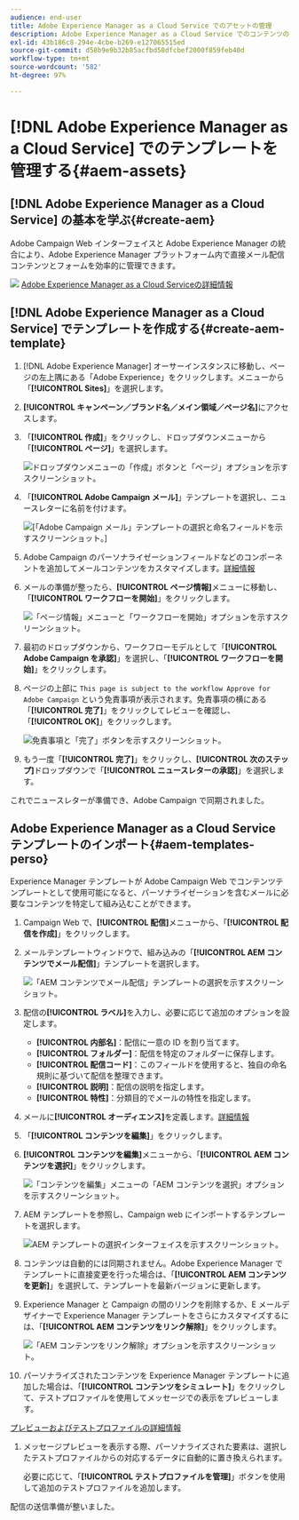 ```yaml
---
audience: end-user
title: Adobe Experience Manager as a Cloud Service でのアセットの管理
description: Adobe Experience Manager as a Cloud Service でのコンテンツの管理方法について説明します
exl-id: 43b186c8-294e-4cbe-b269-e127065515ed
source-git-commit: d58b9e9b32b85acfbd58dfcbef2000f859feb40d
workflow-type: tm+mt
source-wordcount: '582'
ht-degree: 97%

---
```


# [!DNL Adobe Experience Manager as a Cloud Service] でのテンプレートを管理する{#aem-assets}

## [!DNL Adobe Experience Manager as a Cloud Service] の基本を学ぶ{#create-aem}

Adobe Campaign Web インターフェイスと Adobe Experience Manager の統合により、Adobe Experience Manager プラットフォーム内で直接メール配信コンテンツとフォームを効率的に管理できます。

![](assets/do-not-localize/book.png) [Adobe Experience Manager as a Cloud Serviceの詳細情報 ](https://experienceleague.adobe.com/docs/experience-manager-cloud-service/content/sites/authoring/getting-started/quick-start.html?lang=ja)

## [!DNL Adobe Experience Manager as a Cloud Service] でテンプレートを作成する{#create-aem-template}

1. [!DNL Adobe Experience Manager] オーサーインスタンスに移動し、ページの左上隅にある「Adobe Experience」をクリックします。メニューから「**[!UICONTROL Sites]**」を選択します。

1. **[!UICONTROL キャンペーン／ブランド名／メイン領域／ページ名]**&#x200B;にアクセスします。

1. 「**[!UICONTROL 作成]**」をクリックし、ドロップダウンメニューから「**[!UICONTROL ページ]**」を選択します。

   ![ドロップダウンメニューの「作成」ボタンと「ページ」オプションを示すスクリーンショット。](assets/aem_1.png)

1. 「**[!UICONTROL Adobe Campaign メール]**」テンプレートを選択し、ニュースレターに名前を付けます。

   ![[「Adobe Campaign メール」テンプレートの選択と命名フィールドを示すスクリーンショット。]](assets/aem_2.png)

1. Adobe Campaign のパーソナライゼーションフィールドなどのコンポーネントを追加してメールコンテンツをカスタマイズします。[詳細情報](https://experienceleague.adobe.com/docs/experience-manager-65/content/sites/authoring/aem-adobe-campaign/campaign.html?lang=ja#editing-email-content)

1. メールの準備が整ったら、**[!UICONTROL ページ情報]**&#x200B;メニューに移動し、「**[!UICONTROL ワークフローを開始]**」をクリックします。

   ![「ページ情報」メニューと「ワークフローを開始」オプションを示すスクリーンショット。](assets/aem_3.png)

1. 最初のドロップダウンから、ワークフローモデルとして「**[!UICONTROL Adobe Campaign を承認]**」を選択し、「**[!UICONTROL ワークフローを開始]**」をクリックします。

1. ページの上部に `This page is subject to the workflow Approve for Adobe Campaign` という免責事項が表示されます。免責事項の横にある「**[!UICONTROL 完了]**」をクリックしてレビューを確認し、「**[!UICONTROL OK]**」をクリックします。

   ![ 免責事項と「完了」ボタンを示すスクリーンショット。](assets/aem_4.png)

1. もう一度「**[!UICONTROL 完了]**」をクリックし、**[!UICONTROL 次のステップ]**&#x200B;ドロップダウンで「**[!UICONTROL ニュースレターの承認]**」を選択します。

これでニュースレターが準備でき、Adobe Campaign で同期されました。

## Adobe Experience Manager as a Cloud Service テンプレートのインポート{#aem-templates-perso}

Experience Manager テンプレートが Adobe Campaign Web でコンテンツテンプレートとして使用可能になると、パーソナライゼーションを含むメールに必要なコンテンツを特定して組み込むことができます。

1. Campaign Web で、**[!UICONTROL 配信]**&#x200B;メニューから、「**[!UICONTROL 配信を作成]**」をクリックします。

1. メールテンプレートウィンドウで、組み込みの「**[!UICONTROL AEM コンテンツでメール配信]**」テンプレートを選択します。

   ![「AEM コンテンツでメール配信」テンプレートの選択を示すスクリーンショット。](assets/aem_5.png)

1. 配信の&#x200B;**[!UICONTROL ラベル]**&#x200B;を入力し、必要に応じて追加のオプションを設定します。

   * **[!UICONTROL 内部名]**：配信に一意の ID を割り当てます。
   * **[!UICONTROL フォルダー]**：配信を特定のフォルダーに保存します。
   * **[!UICONTROL 配信コード]**：このフィールドを使用すると、独自の命名規則に基づいて配信を整理できます。
   * **[!UICONTROL 説明]**：配信の説明を指定します。
   * **[!UICONTROL 特性]**：分類目的でメールの特性を指定します。

1. メールに&#x200B;**[!UICONTROL オーディエンス]**&#x200B;を定義します。[詳細情報](../email/create-email.md#define-audience)

1. 「**[!UICONTROL コンテンツを編集]**」をクリックします。

1. **[!UICONTROL コンテンツを編集]**&#x200B;メニューから、「**[!UICONTROL AEM コンテンツを選択]**」をクリックします。

   ![「コンテンツを編集」メニューの「AEM コンテンツを選択」オプションを示すスクリーンショット。](assets/aem_6.png)

1. AEM テンプレートを参照し、Campaign web にインポートするテンプレートを選択します。

   ![AEM テンプレートの選択インターフェイスを示すスクリーンショット。](assets/aem_8.png)

1. コンテンツは自動的には同期されません。Adobe Experience Manager でテンプレートに直接変更を行った場合は、「**[!UICONTROL AEM コンテンツを更新]**」を選択して、テンプレートを最新バージョンに更新します。

1. Experience Manager と Campaign の間のリンクを削除するか、E メールデザイナーで Experience Manager テンプレートをさらにカスタマイズするには、「**[!UICONTROL AEM コンテンツをリンク解除]**」をクリックします。

   ![「AEM コンテンツをリンク解除」オプションを示すスクリーンショット。](assets/aem_9.png)

1. パーソナライズされたコンテンツを Experience Manager テンプレートに追加した場合は、「**[!UICONTROL コンテンツをシミュレート]**」をクリックして、テストプロファイルを使用してメッセージでの表示をプレビューします。

[プレビューおよびテストプロファイルの詳細情報](../preview-test/preview-content.md)

1. メッセージプレビューを表示する際、パーソナライズされた要素は、選択したテストプロファイルからの対応するデータに自動的に置き換えられます。

   必要に応じて、「**[!UICONTROL テストプロファイルを管理]**」ボタンを使用して追加のテストプロファイルを追加します。

配信の送信準備が整いました。